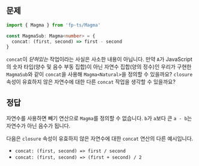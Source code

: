 ## 문제

```ts
import { Magma } from 'fp-ts/Magma'

const MagmaSub: Magma<number> = {
  concat: (first, second) => first - second
}
```

`concat`이 *닫혀있는* 작업이라는 사실은 사소한 내용이 아닙니다. 만약 `A`가 JavaScript의 숫자 타입(양수 및 음수 부동 집합)이 아닌 자연수 집합(양의 정수)인 우리가 구현한 `MagmaSub`와 같이 `concat`을 사용해 `Magma<Natural>`을 정의할 수 있을까요? `closure` 속성이 유효하지 않은 자연수에 대한 다른 `concat` 작업을 생각할 수 있을까요?

## 정답

자연수를 사용하면 빼기 연산으로 `Magma`를 정의할 수 없습니다. `b`가 `a`보다 큰 `a - b`는 자연수가 아닌 음수가 됩니다.

다음은 `closure` 속성이 유효하지 않은 자연수에 대한 `concat` 연산의 다른 예시입니다.

- `concat: (first, second) => first / second`
- `concat: (first, second) => (first + second) / 2`
